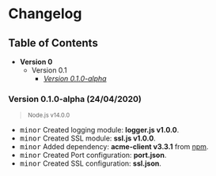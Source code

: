 # Changelog

## Table of Contents

 - **Version 0**
   - Version 0.1
     - [*Version 0.1.0-alpha*](#version-010-alpha-24042020)

### Version 0.1.0-alpha (24/04/2020)

> <sup>Node.js v14.0.0</sup>

 - <kbd>minor</kbd> Created logging module: **logger.js v1.0.0**.
 - <kbd>minor</kbd> Created SSL module: **ssl.js v1.0.0**.
 - <kbd>minor</kbd> Added dependency: **acme-client v3.3.1** from [npm](https://www.npmjs.com/package/acme-client).
 - <kbd>minor</kbd> Created Port configuration: **port.json**.
 - <kbd>minor</kbd> Created SSL configuration: **ssl.json**.